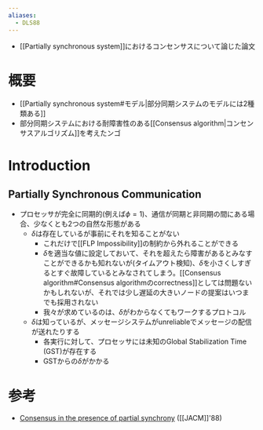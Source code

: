 ```yaml
---
aliases:
  - DLS88
---
```

- [[Partially synchronous system]]におけるコンセンサスについて論じた論文

# 概要
- [[Partially synchronous system#モデル|部分同期システムのモデルには2種類ある]]
- 部分同期システムにおける耐障害性のある[[Consensus algorithm|コンセンサスアルゴリズム]]を考えたンゴ


# Introduction
## Partially Synchronous Communication
- プロセッサが完全に同期的(例えば$\phi = 1$)、通信が同期と非同期の間にある場合、少なくとも2つの自然な形態がある
	- $\delta$は存在しているが事前にそれを知ることがない
		- これだけで[[FLP Impossibility]]の制約から外れることができる
		- $\delta$を適当な値に設定しておいて、それを超えたら障害があるとみなすことができるかも知れないが(タイムアウト検知)、$\delta$を小さくしすぎるとすぐ故障しているとみなされてしまう。[[Consensus algorithm#Consensus algorithmのcorrectness]]としては問題ないかもしれないが、それでは少し遅延の大きいノードの提案はいつまでも採用されない
		- 我々が求めているのは、$\delta$がわからなくてもワークするプロトコル
	- $\delta$は知っているが、メッセージシステムがunreliableでメッセージの配信が送れたりする
		- 各実行に対して、プロセッサには未知のGlobal Stabilization Time (GST)が存在する
		- GSTからの$\delta$がかかる

# 参考
- [Consensus in the presence of partial synchrony](https://dl.acm.org/doi/10.1145/42282.42283) ([[JACM]]'88)